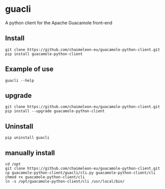 # guacli
A python client for the Apache Guacamole front-end

## Install
```
git clone https://github.com/chaimeleon-eu/guacamole-python-client.git
pip install guacamole-python-client
```

## Example of use
```
guacli --help
```

## upgrade
```
git clone https://github.com/chaimeleon-eu/guacamole-python-client.git
pip install --upgrade guacamole-python-client
```

## Uninstall
```
pip uninstall guacli
```

## manually install
```
cd /opt
git clone https://github.com/chaimeleon-eu/guacamole-python-client.git
cp guacamole-python-client/guacli/cli.py guacamole-python-client/cli
chmod +x guacamole-python-client/cli
ln -s /opt/guacamole-python-client/cli /usr/local/bin/
```

